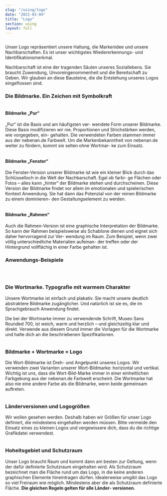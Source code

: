 ```yaml
---
slug: "/using/logo"
date: "2021-03-04"
title: "Logo"
section: using
layout: full
---
```


<figure><img src="/images/logo-full.svg" alt="" /></figure>

<p>Unser Logo repräsentiert unsere Haltung, die Markenidee und unsere Nachbarschaften. Es ist unser wichtigstes Wiedererkennungs- und Identifikationsmerkmal.</p>
<p>Nachbarschaft ist eine der tragenden Säulen unseres Soziallebens. Sie braucht Zuwendung, Unvoreingenommenheit und die Bereitschaft zu Geben. Wir glauben an diese Bausteine, die die Entstehung unseres Logos eingeflossen sind.</p>

<h3 class="heading4">Die Bildmarke. Ein Zeichen mit Symbolkraft</h3>

<div class="row">
    <div class="col">
        <figure><img src="/images/monogram-bg.jpg" alt="" /></figure>
    </div>
    <div class="col">
        <h4 class="heading5">Bildmarke „Pur“</h4>
        <p>„Pur“ ist die Basis und am häufigsten ver- wendete Form unserer Bildmarke. Diese Basis modifizieren wir nie. Proportionen und Strichstärken werden, wie vorgegeben, ein- gehalten. Die verwendeten Farben stammen immer aus der nebenan.de Farbwelt. Um die Markenbekanntheit von nebenan.de weiter zu fördern, kommt sie selten ohne Wortmar- ke zum Einsatz.</p>
    </div>
</div>

<div class="row">
    <div class="col">
        <figure><img src="/images/monogram-alt.jpg" alt="" /></figure>
    </div>
    <div class="col">
        <h4 class="heading5">Bildmarke „Fenster“</h4>
        <p>Die Fenster-Version unserer Bildmarke ist wie ein kleiner Blick durch das Schlüsselloch in die Welt der Nachbarschaft. Egal ob farbi- ge Flächen oder Fotos – alles kann „hinter“ der Bildmarke stehen und durchscheinen. Diese Version der Bildmarke findet vor allem im emotionalen und spielerischen Kontext Anwendung. Sie hat dann das Potenzial von der reinen Bildmarke zu einem dominieren- den Gestaltungselement zu werden.</p>
    </div>
</div>

<div class="row">
    <div class="col">
        <figure><img src="/images/monogram-alt2.jpg" alt="" /></figure>
    </div>
    <div class="col">
        <h4 class="heading5">Bildmarke „Rahmen“</h4>
        <p>Auch die Rahmen-Version ist eine graphische Interpretation der Bildmarke. So kann der Rahmen beispielsweise als Schablone dienen und eignet sich daher hervorragend zur Ver- wendung im Raum. Zum Beispiel, wenn zwei völlig unterschiedliche Materialien aufeinan- der treffen oder der Hintergrund vollflächig in einer Farbe gehalten ist.</p>        
    </div>
</div>

<h3 class="heading4">Anwendungs-Beispiele</h3>

<div class="row">
    <div class="col">
        <figure><img src="/images/monogram-examples.jpg" alt="" /></figure>
    </div>
    <div class="col">
        <figure><img src="/images/monogram-alt-examples.jpg" alt="" /></figure>
    </div>
    <div class="col">
        <figure><img src="/images/monogram-alt2-examples.jpg" alt="" /></figure>
    </div>
</div>

<h3 class="heading4">Die Wortmarke. Typografie mit warmem Charakter</h3>
<p>Unsere Wortmarke ist einfach und plakativ. Sie macht unsere deutlich abstraktere Bildmarke zugänglicher. Und natürlich ist sie es, die im Sprachgebrauch Anwendung findet.</p>
<p>Die bei der Wortmarke immer zu verwendende Schrift, Museo Sans Rounded 700, ist weich, warm und herzlich – und gleichzeitig klar und direkt. Verwende aus diesem Grund immer die Vorlagen für die Wortmarke und halte dich an die beschriebenen Spezifikationen.</p>

<figure><img src="/images/wordmark-countries.jpg" alt="" /></figure>

<h3 class="heading4">Bildmarke + Wortmarke = Logo</h3>

<p>Die Wort-Bildmarke ist Dreh- und Angelpunkt unseres Logos. Wir verwenden zwei Varianten unserer Wort-Bildmarke: horizontal und vertikal. Wichtig ist uns, dass die Wort-Bild-Marke immer in einer einheitlichen Farbgebung aus der nebenan.de Farbwelt erscheint. Die Wortmarke hat also nie eine andere Farbe als die Bildmarke, wenn beide gemeinsam auftreten.</p>

<figure><img src="/images/logo-variations.jpg" alt="" /></figure>

<h3 class="heading4">Länderversionen und Logogrößen</h3>

<p>Wir wollen gesehen werden. Deshalb haben wir Größen für unser Logo definiert, die mindestens eingehalten werden müssen. Bitte vermeide den Einsatz eines zu kleinen Logos und vergewissere dich, dass du die richtige Grafikdatei verwendest.</p>

<figure><img src="/images/logo-sizes.jpg" alt="" /></figure>

<h3 class="heading4">Hoheitsgebiet und Schutzraum</h3>

<p>Unser Logo braucht Raum und kommt dann am besten zur Geltung, wenn der dafür definierte Schutzraum eingehalten wird. Als Schutzraum bezeichnet man die Fläche rund um das Logo, in die keine anderen graphischen Elemente hineintragen dürfen. Idealerweise umgibt das Logo so viel Freiraum wie möglich. Mindestens aber die als Schutzraum definierte Fläche. <strong>Die gleichen Regeln gelten für alle Länder- versionen.</strong></p>

<figure><img src="/images/logo-spacing.jpg" alt="" /></figure>
